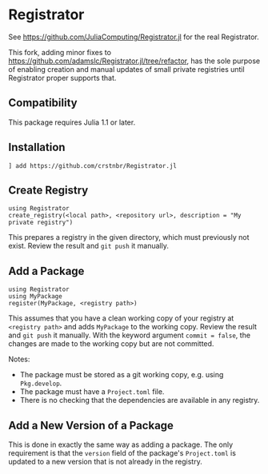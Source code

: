 # Registrator

See https://github.com/JuliaComputing/Registrator.jl for the real Registrator.

This fork, adding minor fixes to
https://github.com/adamslc/Registrator.jl/tree/refactor, has the sole
purpose of enabling creation and manual updates of small private
registries until Registrator proper supports that.

## Compatibility

This package requires Julia 1.1 or later.

## Installation

```
] add https://github.com/crstnbr/Registrator.jl
```

## Create Registry

```
using Registrator
create_registry(<local path>, <repository url>, description = "My private registry")
```
This prepares a registry in the given directory, which must previously
not exist. Review the result and `git push` it manually.

## Add a Package

```
using Registrator
using MyPackage
register(MyPackage, <registry path>)
```

This assumes that you have a clean working copy of your registry at
`<registry path>` and adds `MyPackage` to the working copy. Review the
result and `git push` it manually. With the keyword argument
`commit = false`, the changes are made to the working copy but are not
committed.

Notes:
* The package must be stored as a git working copy, e.g. using
  `Pkg.develop`.
* The package must have a `Project.toml` file.
* There is no checking that the dependencies are available in any
  registry.

## Add a New Version of a Package

This is done in exactly the same way as adding a package. The only
requirement is that the `version` field of the package's
`Project.toml` is updated to a new version that is not already in the
registry.
